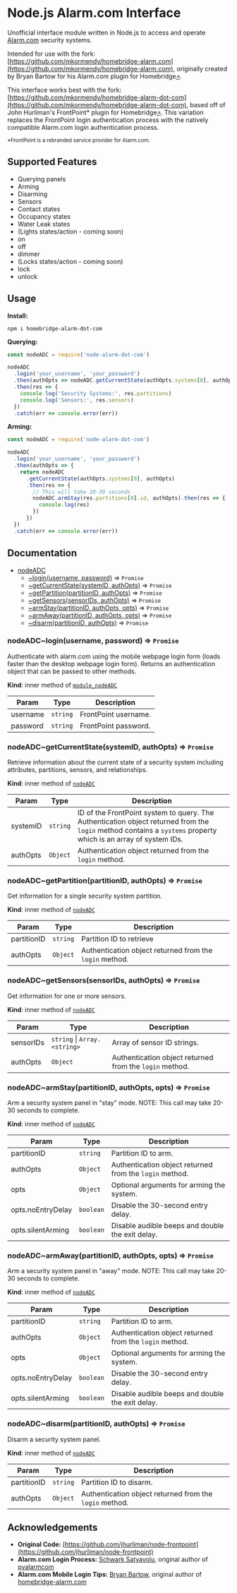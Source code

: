 Node.js Alarm.com Interface
===========================

Unofficial interface module written in Node.js to access and operate [Alarm.com](https://www.alarm.com/) security systems.

Intended for use with the fork: [https://github.com/mkormendy/homebridge-alarm.com](https://github.com/mkormendy/homebridge-alarm.com), originally created by Bryan Bartow for his Alarm.com plugin for Homebridge<small>[↗](https://github.com/bryan-bartow/homebridge-alarm.com)</small>.

This interface works best with the fork: [https://github.com/mkormendy/homebridge-alarm-dot-com](https://github.com/mkormendy/homebridge-alarm-dot-com), based off of John Hurliman's FrontPoint* plugin for Homebridge<small>[↗](https://github.com/jhurliman/homebridge-frontpoint)</small>. This variation replaces the FrontPoint login authentication process with the natively compatible Alarm.com login authentication process.

<small>*FrontPoint is a rebranded service provider for Alarm.com.</small>

Supported Features
------------------

 * Querying panels
  * Arming
  * Disarming
 * Sensors
  * Contact states
  * Occupancy states
  * Water Leak states
 * (Lights states/action - coming soon)
  * on
  * off
  * dimmer
 * (Locks states/action - coming soon)
  * lock
  * unlock

Usage
-----

**Install:**

`npm i homebridge-alarm-dot-com`

**Querying:**

```js
const nodeADC = require('node-alarm-dot-com')

nodeADC
  .login('your_username', 'your_password')
  .then(authOpts => nodeADC.getCurrentState(authOpts.systems[0], authOpts))
  .then(res => {
    console.log('Security Systems:', res.partitions)
    console.log('Sensors:', res.sensors)
  })
  .catch(err => console.error(err))
```

**Arming:**

```js
const nodeADC = require('node-alarm-dot-com')

nodeADC
  .login('your_username', 'your_password')
  .then(authOpts => {
    return nodeADC
      .getCurrentState(authOpts.systems[0], authOpts)
      .then(res => {
        // This will take 20-30 seconds
        nodeADC.armStay(res.partitions[0].id, authOpts).then(res => {
          console.log(res)
        })
      })
  })
  .catch(err => console.error(err))
```

Documentation
-----

<a name="module_nodeADC"></a>

* [nodeADC](#module_nodeADC)
    * [~login(username, password)](#module_nodeADCmodule_nodeADC..login) ⇒ <code>Promise</code>
    * [~getCurrentState(systemID, authOpts)](#module_nodeADC..getCurrentState) ⇒ <code>Promise</code>
    * [~getPartition(partitionID, authOpts)](#module_nodeADC..getPartition) ⇒ <code>Promise</code>
    * [~getSensors(sensorIDs, authOpts)](#module_nodeADC..getSensors) ⇒ <code>Promise</code>
    * [~armStay(partitionID, authOpts, opts)](#module_nodeADC..armStay) ⇒ <code>Promise</code>
    * [~armAway(partitionID, authOpts, opts)](#module_nodeADC..armAway) ⇒ <code>Promise</code>
    * [~disarm(partitionID, authOpts)](#module_nodeADC..disarm) ⇒ <code>Promise</code>

<a name="module_nodeADC..login"></a>

### nodeADC~login(username, password) ⇒ <code>Promise</code>
Authenticate with alarm.com using the mobile webpage login form (loads faster than the desktop webpage login form). Returns an authentication object that can be passed to other methods.

**Kind**: inner method of [<code>module_nodeADC</code>](#module_nodeADC)

| Param | Type | Description |
| --- | --- | --- |
| username | <code>string</code> | FrontPoint username. |
| password | <code>string</code> | FrontPoint password. |

<a name="module_nodeADC..getCurrentState"></a>

### nodeADC~getCurrentState(systemID, authOpts) ⇒ <code>Promise</code>
Retrieve information about the current state of a security system including attributes, partitions, sensors, and relationships.

**Kind**: inner method of [<code>nodeADC</code>](#module_nodeADC)

| Param | Type | Description |
| --- | --- | --- |
| systemID | <code>string</code> | ID of the FrontPoint system to query. The   Authentication object returned from the `login` method contains a `systems`   property which is an array of system IDs. |
| authOpts | <code>Object</code> | Authentication object returned from the `login`   method. |

<a name="module_nodeADC..getPartition"></a>

### nodeADC~getPartition(partitionID, authOpts) ⇒ <code>Promise</code>
Get information for a single security system partition.

**Kind**: inner method of [<code>nodeADC</code>](#module_nodeADC)

| Param | Type | Description |
| --- | --- | --- |
| partitionID | <code>string</code> | Partition ID to retrieve |
| authOpts | <code>Object</code> | Authentication object returned from the `login`   method. |

<a name="module_nodeADC..getSensors"></a>

### nodeADC~getSensors(sensorIDs, authOpts) ⇒ <code>Promise</code>
Get information for one or more sensors.

**Kind**: inner method of [<code>nodeADC</code>](#module_nodeADC)

| Param | Type | Description |
| --- | --- | --- |
| sensorIDs | <code>string</code> \| <code>Array.&lt;string&gt;</code> | Array of sensor ID strings. |
| authOpts | <code>Object</code> | Authentication object returned from the `login`   method. |

<a name="module_nodeADC..armStay"></a>

### nodeADC~armStay(partitionID, authOpts, opts) ⇒ <code>Promise</code>
Arm a security system panel in "stay" mode. NOTE: This call may take 20-30 seconds to complete.

**Kind**: inner method of [<code>nodeADC</code>](#module_nodeADC)

| Param | Type | Description |
| --- | --- | --- |
| partitionID | <code>string</code> | Partition ID to arm. |
| authOpts | <code>Object</code> | Authentication object returned from the `login`   method. |
| opts | <code>Object</code> | Optional arguments for arming the system. |
| opts.noEntryDelay | <code>boolean</code> | Disable the 30-second entry delay. |
| opts.silentArming | <code>boolean</code> | Disable audible beeps and double the exit   delay. |

<a name="module_nodeADC..armAway"></a>

### nodeADC~armAway(partitionID, authOpts, opts) ⇒ <code>Promise</code>
Arm a security system panel in "away" mode. NOTE: This call may take 20-30 seconds to complete.

**Kind**: inner method of [<code>nodeADC</code>](#module_nodeADC)

| Param | Type | Description |
| --- | --- | --- |
| partitionID | <code>string</code> | Partition ID to arm. |
| authOpts | <code>Object</code> | Authentication object returned from the `login`   method. |
| opts | <code>Object</code> | Optional arguments for arming the system. |
| opts.noEntryDelay | <code>boolean</code> | Disable the 30-second entry delay. |
| opts.silentArming | <code>boolean</code> | Disable audible beeps and double the exit   delay. |

<a name="module_nodeADC..disarm"></a>

### nodeADC~disarm(partitionID, authOpts) ⇒ <code>Promise</code>
Disarm a security system panel.

**Kind**: inner method of [<code>nodeADC</code>](#module_nodeADC)

| Param | Type | Description |
| --- | --- | --- |
| partitionID | <code>string</code> | Partition ID to disarm. |
| authOpts | <code>Object</code> | Authentication object returned from the `login`   method. |

Acknowledgements
----------------

- **Original Code:** [https://github.com/jhurliman/node-frontpoint](https://github.com/jhurliman/node-frontpoint)
- **Alarm.com Login Process:** [Schwark Satyavolu](https://github.com/schwark), original author of [pyalarmcom](https://github.com/schwark/pyalarmcom)
- **Alarm.com Mobile Login Tips:** [Bryan Bartow](https://github.com/bryan-bartow), original author of [homebridge-alarm.com](https://github.com/bryan-bartow/homebridge-alarm.com)


